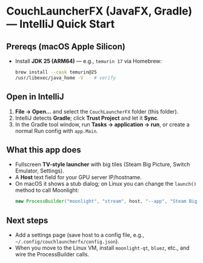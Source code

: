 
# CouchLauncherFX (JavaFX, Gradle) — IntelliJ Quick Start

## Prereqs (macOS Apple Silicon)
- Install **JDK 25 (ARM64)** — e.g., `temurin 17` via Homebrew:
  ```bash
  brew install --cask temurin@25
  /usr/libexec/java_home -V    # verify
  ```

## Open in IntelliJ
1. **File → Open…** and select the `CouchLauncherFX` folder (this folder).
2. IntelliJ detects **Gradle**; click **Trust Project** and let it **Sync**.
3. In the Gradle tool window, run **Tasks → application → run**, or create a normal Run config with `app.Main`.

## What this app does
- Fullscreen **TV-style launcher** with big tiles (Steam Big Picture, Switch Emulator, Settings).
- A **Host** text field for your GPU server IP/hostname.
- On macOS it shows a stub dialog; on Linux you can change the `launch()` method to call Moonlight:
  ```java
  new ProcessBuilder("moonlight", "stream", host, "--app", "Steam Big Picture").start();
  ```

## Next steps
- Add a settings page (save host to a config file, e.g., `~/.config/couchlauncherfx/config.json`).
- When you move to the Linux VM, install `moonlight-qt`, `bluez`, etc., and wire the ProcessBuilder calls.
